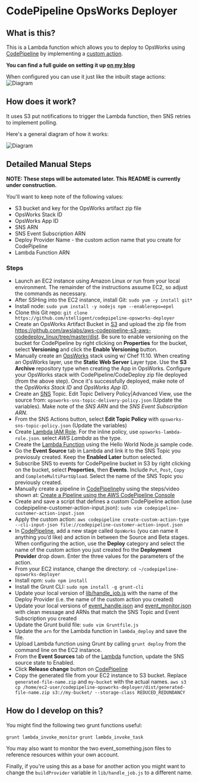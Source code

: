 # CodePipeline OpsWorks Deployer

## What is this?

This is a Lambda function which allows you to deploy to OpsWorks using [CodePipeline](http://aws.amazon.com/codepipeline/) by
implementing a [custom action](http://docs.aws.amazon.com/codepipeline/latest/userguide/how-to-create-custom-action.html).
 
**You can find a full guide on setting it up [on my blog](http://hipsterdevblog.com/blog/2015/07/28/deploying-from-codepipeline-to-opsworks-using-a-custom-action-and-lambda/)**

When configured you can use it just like the inbuilt stage actions: 
![Diagram](http://hipsterdevblog.com/images/posts/opsworks_codepipeline/actionopts.png)
 
## How does it work?

It uses S3 put notifications to trigger the Lambda function, then SNS retries to implement polling.

Here's a general diagram of how it works:

![Diagram](http://hipsterdevblog.com/images/posts/opsworks_codepipeline/codepipelineopsworks-diagram.png)

## Detailed Manual Steps

**NOTE: These steps will be automated later. This README is currently under construction.**

You'll want to keep note of the following values:
* S3 bucket and key for the OpsWorks artifact zip file
* OpsWorks Stack ID
* OpsWorks App ID
* SNS ARN
* SNS Event Subscription ARN
* Deploy Provider Name - the custom action name that you create for CodePipeline
* Lambda Function ARN

### Steps

* Launch an EC2 instance using Amazon Linux or run from your local environment. The remainder of the instructions assume EC2, so adjust the commands as necessary.
* After SSHing into the EC2 instance, install Git: `sudo yum -y install git*`
* Install node: `sudo yum install -y nodejs npm --enablerepo=epel`
* Clone this Git repo: `git clone https://github.com/stelligent/codepipeline-opsworks-deployer`
* Create an OpsWorks Artifact Bucket in [S3](https://console.aws.amazon.com/s3/) and upload the zip file from https://github.com/awslabs/aws-codepipeline-s3-aws-codedeploy_linux/tree/master/dist. Be sure to enable versioning on the bucket for CodePipeline by right clicking on **Properties** for the bucket, select **Versioning** and click the **Enable Versioning** button.
* Manually create an [OpsWorks](https://console.aws.amazon.com/opsworks/) stack using  w/ Chef 11.10. When creating an OpsWorks layer, use the **Static Web Server** Layer type. Use the **S3 Archive** repository type when creating the App in OpsWorks. Configure your OpsWorks stack with CodePipeline/CodeDeploy zip file deployed (from the above step). Once it's successfully deployed, make note of the *OpsWorks Stack ID* and *OpsWorks App ID*.
* Create an [SNS](https://console.aws.amazon.com/sns/) Topic. Edit Topic Delivery Policy|Advanced View, use the source from: `opsworks-sns-topic-delivery-policy.json` (Update the variables). Make note of the *SNS ARN* and the *SNS Event Subscription ARN*.
* From the SNS Actions button, select **Edit Topic Policy** with `opsworks-sns-topic-policy.json` (Update the variables)
* Create [Lambda IAM Role](https://console.aws.amazon.com/iam/). For the inline policy, use `opsworks-lambda-role.json`. select *AWS Lambda* as the type.
* Create the [Lambda Function](https://console.aws.amazon.com/lambda/) using the Hello World Node.js sample code.
* Go the **Event Source** tab in Lambda and link it to the SNS Topic you previosuly created. Keep the **Enabled Later** button selected.
* Subscribe SNS to events for CodePipeline bucket in S3 by right clicking on the bucket, select **Properties**, then **Events**. Include `Put`, `Post`, `Copy` and `CompleteMultiPartUpload`. Select the name of the SNS Topic you previously created.
* Manually create a pipeline in [CodePipeline](https://console.aws.amazon.com/codepipeline/)by using the steps/video shown at: [Create a Pipeline using the AWS CodePipeline Console](http://www.stelligent.com/cloud/create-a-pipeline-using-the-aws-codepipeline-console/)
* Create and save a script that defines a custom CodePipeline action (use codepipeline-customer-action-input.json): `sudo vim codepipeline-customer-action-input.json`
* Apply the custom action: `aws codepipeline create-custom-action-type --cli-input-json file://codepipeline-customer-action-input.json`
* In [CodePipeline](https://console.aws.amazon.com/codepipeline/), add a new stage called `OpsWorks` (you can name it anything you’d like) and action in between the Source and Beta stages. When configuring the action, use the **Deploy** category and select the name of the custom action you just created fro the **Deployment Provider** drop down. Enter the three values for the parameters of the action. 
* From your EC2 instance, change the directory: `cd ~/codepipeline-opsworks-deployer`
* Install npm: `sudo npm install`
* Install the Grunt CLI: `sudo npm install -g grunt-cli`
* Update your local version of [lib/handle_job.js](https://github.com/stelligent/codepipeline-opsworks-deployer/blob/master/lib/handle_job.js) with the name of the Deploy Provider (i.e. the name of the custom action you created)
* Update your local versions of  [event_handle.json](https://github.com/stelligent/codepipeline-opsworks-deployer/blob/master/event_handle.json) and [event_monitor.json](https://github.com/stelligent/codepipeline-opsworks-deployer/blob/master/event_monitor.json) with clean message and ARNs that match the SNS Topic and Event Subscription you created
* Update the Grunt build file: `sudo vim Gruntfile.js`
* Update the `arn` for the Lambda function in `lambda_deploy` and save the file.
* Upload Lambda function using Grunt by calling `grunt deploy` from the command line on the EC2 instance.
* From the **Event Sources** tab of the [Lambda](https://console.aws.amazon.com/lambda/) function, update the SNS source state to Enabled.
* Click **Release change** button on [CodePipeline](https://console.aws.amazon.com/codepipeline/)
* Copy the generated file from your EC2 instance to S3 bucket. Replace `generated-file-name.zip` and `my-bucket` with the actual names.
`aws s3 cp /home/ec2-user/codepipeline-opsworks-deployer/dist/generated-file-name.zip s3://my-bucket/ --storage-class REDUCED_REDUNDANCY`

## How do I develop on this?

You might find the following two grunt functions useful:

`grunt lambda_invoke_monitor`
`grunt lambda_invoke_task`

You may also want to monitor the two event_something.json files to reference resources within your own account.

Finally, if you're using this as a base for another action you might want to change the `buildProvider` variable in
`lib/handle_job.js` to a different name.
